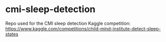 # cmi-sleep-detection
Repo used for the CMI sleep detection Kaggle competition: https://www.kaggle.com/competitions/child-mind-institute-detect-sleep-states
